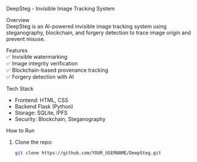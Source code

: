  DeepSteg - Invisible Image Tracking System  

 Overview  
DeepSteg is an AI-powered invisible image tracking system using steganography, blockchain, and forgery detection to trace image origin and prevent misuse.  

 Features  
✅ Invisible watermarking  
✅ Image integrity verification  
✅ Blockchain-based provenance tracking  
✅ Forgery detection with AI  

 Tech Stack  
- Frontend: HTML, CSS  
- Backend Flask (Python)  
- Storage: SQLite, IPFS  
- Security: Blockchain, Steganography  

 How to Run  
1. Clone the repo:  
   ```bash
   git clone https://github.com/YOUR_USERNAME/DeepSteg.git
